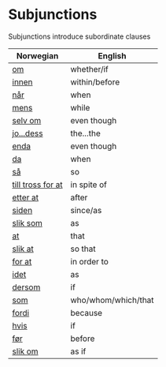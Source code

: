 # Subjunctions

Subjunctions introduce subordinate clauses

| Norwegian | English |
| --- | --- |
| [om](https://www.ordnett.no/search?language=no&phrase=om) | whether/if |
| [innen](https://www.ordnett.no/search?language=no&phrase=innen) | within/before |
| [når](https://www.ordnett.no/search?language=no&phrase=når) | when |
| [mens](https://www.ordnett.no/search?language=no&phrase=mens) | while |
| [selv om](https://www.ordnett.no/search?language=no&phrase=selv%20om) | even though |
| [jo...dess](https://www.ordnett.no/search?language=no&phrase=jo...dess) | the...the |
| [enda](https://www.ordnett.no/search?language=no&phrase=enda) | even though |
| [da](https://www.ordnett.no/search?language=no&phrase=da) | when |
| [så](https://www.ordnett.no/search?language=no&phrase=så) | so |
| [till tross for at](https://www.ordnett.no/search?language=no&phrase=till%20tross%20for%20at) | in spite of |
| [etter at](https://www.ordnett.no/search?language=no&phrase=etter%20at) | after |
| [siden](https://www.ordnett.no/search?language=no&phrase=siden) | since/as |
| [slik som](https://www.ordnett.no/search?language=no&phrase=slik%20som) | as |
| [at](https://www.ordnett.no/search?language=no&phrase=at) | that |
| [slik at](https://www.ordnett.no/search?language=no&phrase=slik%20at) | so that |
| [for at](https://www.ordnett.no/search?language=no&phrase=for%20at) | in order to |
| [idet](https://www.ordnett.no/search?language=no&phrase=idet) | as |
| [dersom](https://www.ordnett.no/search?language=no&phrase=dersom) | if |
| [som](https://www.ordnett.no/search?language=no&phrase=som) | who/whom/which/that |
| [fordi](https://www.ordnett.no/search?language=no&phrase=fordi) | because |
| [hvis](https://www.ordnett.no/search?language=no&phrase=hvis) | if |
| [før](https://www.ordnett.no/search?language=no&phrase=før) | before |
| [slik om](https://www.ordnett.no/search?language=no&phrase=slik%20om) | as if |


